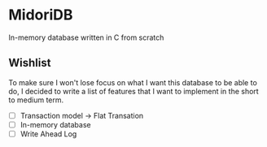 # MidoriDB
In-memory database written in C from scratch

## Wishlist
To make sure I won't lose focus on what I want this database to be able to do, I decided to write a list of features
that I want to implement in the short to medium term.

- [ ] Transaction model -> Flat Transation
- [ ] In-memory database
- [ ] Write Ahead Log
